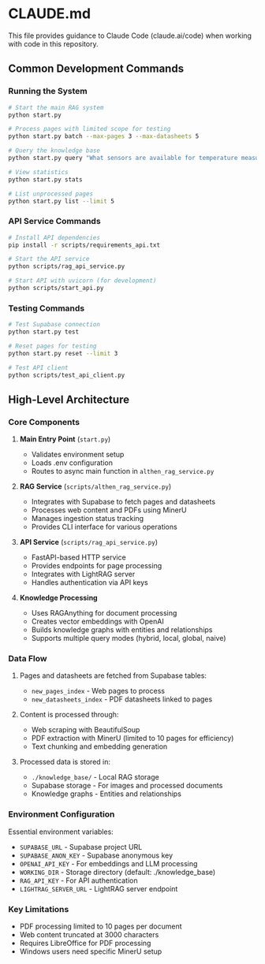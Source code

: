 # CLAUDE.md

This file provides guidance to Claude Code (claude.ai/code) when working with code in this repository.

## Common Development Commands

### Running the System
```bash
# Start the main RAG system
python start.py

# Process pages with limited scope for testing
python start.py batch --max-pages 3 --max-datasheets 5

# Query the knowledge base
python start.py query "What sensors are available for temperature measurement?"

# View statistics
python start.py stats

# List unprocessed pages
python start.py list --limit 5
```

### API Service Commands
```bash
# Install API dependencies
pip install -r scripts/requirements_api.txt

# Start the API service
python scripts/rag_api_service.py

# Start API with uvicorn (for development)
python scripts/start_api.py
```

### Testing Commands
```bash
# Test Supabase connection
python start.py test

# Reset pages for testing
python start.py reset --limit 3

# Test API client
python scripts/test_api_client.py
```

## High-Level Architecture

### Core Components

1. **Main Entry Point** (`start.py`)
   - Validates environment setup
   - Loads .env configuration
   - Routes to async main function in `althen_rag_service.py`

2. **RAG Service** (`scripts/althen_rag_service.py`)
   - Integrates with Supabase to fetch pages and datasheets
   - Processes web content and PDFs using MinerU
   - Manages ingestion status tracking
   - Provides CLI interface for various operations

3. **API Service** (`scripts/rag_api_service.py`)
   - FastAPI-based HTTP service
   - Provides endpoints for page processing
   - Integrates with LightRAG server
   - Handles authentication via API keys

4. **Knowledge Processing**
   - Uses RAGAnything for document processing
   - Creates vector embeddings with OpenAI
   - Builds knowledge graphs with entities and relationships
   - Supports multiple query modes (hybrid, local, global, naive)

### Data Flow
1. Pages and datasheets are fetched from Supabase tables:
   - `new_pages_index` - Web pages to process
   - `new_datasheets_index` - PDF datasheets linked to pages

2. Content is processed through:
   - Web scraping with BeautifulSoup
   - PDF extraction with MinerU (limited to 10 pages for efficiency)
   - Text chunking and embedding generation

3. Processed data is stored in:
   - `./knowledge_base/` - Local RAG storage
   - Supabase storage - For images and processed documents
   - Knowledge graphs - Entities and relationships

### Environment Configuration
Essential environment variables:
- `SUPABASE_URL` - Supabase project URL
- `SUPABASE_ANON_KEY` - Supabase anonymous key
- `OPENAI_API_KEY` - For embeddings and LLM processing
- `WORKING_DIR` - Storage directory (default: ./knowledge_base)
- `RAG_API_KEY` - For API authentication
- `LIGHTRAG_SERVER_URL` - LightRAG server endpoint

### Key Limitations
- PDF processing limited to 10 pages per document
- Web content truncated at 3000 characters
- Requires LibreOffice for PDF processing
- Windows users need specific MinerU setup